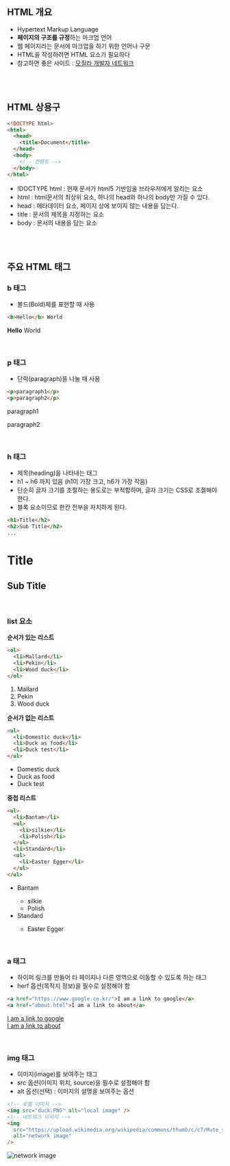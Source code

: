 ## HTML 개요

- Hypertext Markup Language
- **페이지의 구조를 규정**하는 마크업 언어
- 웹 페이지라는 문서에 마크업을 하기 위한 언어나 구문
- HTML을 작성하려면 HTML 요소가 필요하다
- 참고하면 좋은 사이트 : [모질라 개발자 네트워크](https://developer.mozilla.org/en-US/docs/Web/HTML/Element)

<br>
<br>

## HTML 상용구

```html
<!DOCTYPE html>
<html>
  <head>
    <title>Document</title>
  </head>
  <body>
    <!-- 컨텐트 -->
  </body>
</html>
```

- !DOCTYPE html : 현재 문서가 html5 기반임을 브라우저에게 알리는 요소
- html : html문서의 최상위 요소, 하나의 head와 하나의 body만 가질 수 있다.
- head : 메타데이터 요소, 페이지 상에 보이지 않는 내용을 담는다.
- title : 문서의 제목을 지정하는 요소
- body : 문서의 내용을 담는 요소

<br>
<br>

## 주요 HTML 태그

### b 태그

- 볼드(Bold)체를 표현할 때 사용

```html
<b>Hello</b> World
```

<b>Hello</b> World

<br>

### p 태그

- 단락(paragraph)을 나눌 때 사용

```html
<p>paragraph1</p>
<p>paragraph2</p>
```

<p>paragraph1</p>
<p>paragraph2</p>

<br>

### h 태그

- 제목(heading)을 나타내는 태그
- h1 ~ h6 까지 있음 (h1이 가장 크고, h6가 가장 작음)
- 단순히 글자 크기를 조절하는 용도로는 부적합하며, 글자 크기는 CSS로 조절해야 한다.
- 블록 요소이므로 한칸 전부을 자치하게 된다.

```html
<h1>Title</h2>
<h2>Sub Title</h2>
...
```

<h1>Title</h2>
<h2>Sub Title</h2>

<br>

### list 요소

**순서가 있는 리스트**

```html
<ol>
  <li>Mallard</li>
  <li>Pekin</li>
  <li>Wood duck</li>
</ol>
```

<ol>
    <li>Mallard</li>
    <li>Pekin</li>
    <li>Wood duck</li>
</ol>

**순서가 없는 리스트**

```html
<ul>
  <li>Domestic duck</li>
  <li>Duck as food</li>
  <li>Duck test</li>
</ul>
```

<ul>
    <li>Domestic duck</li>
    <li>Duck as food</li>
    <li>Duck test</li>
</ul>

**중첩 리스트**

```html
<ul>
  <li>Bantam</li>
  <ul>
    <li>silkie</li>
    <li>Polish</li>
  </ul>
  <li>Standard</li>
  <ul>
    <li>Easter Egger</li>
  </ul>
</ul>
```

<ul>
    <li>Bantam</li>
    <ul>
        <li>silkie</li>
        <li>Polish</li>
    </ul>
    <li>Standard</li>
    <ul>
        <li>Easter Egger</li>
    </ul>
</ul>

<br>

### a 태그

- 하이퍼 링크를 만들어 타 페이지나 다른 영역으로 이동할 수 있도록 하는 태그
- herf 옵션(목적지 정보)을 필수로 설정해야 함

```html
<a href="https://www.google.co.kr/">I am a link to google</a>
<a href="about.html">I am a link to about</a>
```

<a href="https://www.google.co.kr/">I am a link to google</a><br>
<a href="about.html">I am a link to about</a>

<br>

### img 태그

- 이미지(image)를 보여주는 태그
- src 옵션(이미지 위치, source)을 필수로 설정해야 함
- alt 옵션(선택) : 이미지의 설명을 보여주는 옵션

```html
<!-- 로컬 이미지 -->
<img src="duck.PNG" alt="local image" />
<!-- 네트워크 이미지 -->
<img
  src="https://upload.wikimedia.org/wikipedia/commons/thumb/c/c7/Mute_swan_flies_arp.jpg/440px-Mute_swan_flies_arp.jpg"
  alt="network image"
/>
```

<img
    src="https://upload.wikimedia.org/wikipedia/commons/thumb/c/c7/Mute_swan_flies_arp.jpg/440px-Mute_swan_flies_arp.jpg" alt = "network image"
/>
